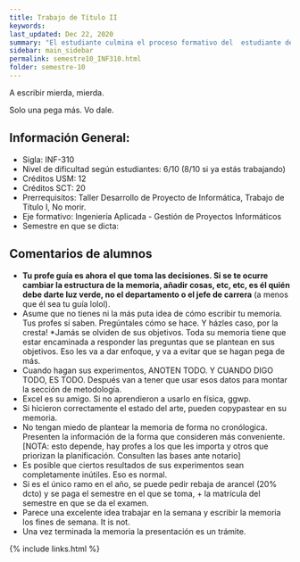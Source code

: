 ```yaml
---
title: Trabajo de Título II
keywords: 
last_updated: Dec 22, 2020
summary: "El estudiante culmina el proceso formativo del  estudiante de Ingeniería Civil Informática. Su objetivo consiste en la realización de un proyecto final de carrera en algún ámbito de la disciplina, que le permita integrar sus  conocimientos previos y demostrar que tiene la capacidad de innovación y/o creatividad definida en su perfil de egreso. En la asignatura Trabajo de Título 1 se define el problema a abordar. Ahora corresponde realizar la solución al problema,  haciendo uso de los conocimientos adquiridos y de las habilidades desarrolladas en el transcurso de la carrera."
sidebar: main_sidebar
permalink: semestre10_INF310.html
folder: semestre-10
---
```


A escribir mierda, mierda.

Solo una pega más. Vo dale.

## Información General:
* Sigla: INF-310
* Nivel de dificultad según estudiantes: 6/10 (8/10 si ya estás trabajando)
* Créditos USM: 12
* Créditos SCT: 20
* Prerrequisitos: Taller Desarrollo de Proyecto de Informática, Trabajo de Título I, No morir.
* Eje formativo: Ingeniería Aplicada - Gestión de Proyectos Informáticos
* Semestre en que se dicta: 



## Comentarios de alumnos

* **Tu profe guía es ahora el que toma las decisiones. Si se te ocurre cambiar la estructura de la memoria, añadir cosas, etc, etc, es él quién debe darte luz verde, no el departamento o el jefe de carrera** (a menos que él sea tu guía lolol).
* Asume que no tienes ni la más puta idea de cómo escribir tu memoria. Tus profes sí saben. Pregúntales cómo se hace. Y házles caso, por la cresta!
*Jamás se olviden de sus objetivos. Toda su memoria tiene que estar encaminada a responder las preguntas que se plantean en sus objetivos. Eso les va a dar enfoque, y va a evitar que se hagan pega de más.
* Cuando hagan sus experimentos, ANOTEN TODO. Y CUANDO DIGO TODO, ES TODO. Después van a tener que usar esos datos para montar la sección de metodología.
* Excel es su amigo. Si no aprendieron a usarlo en física, ggwp.
* Si hicieron correctamente el estado del arte, pueden copypastear en su memoria.
* No tengan miedo de plantear la memoria de forma no cronólogica. Presenten la información de la forma que consideren más conveniente. \[NOTA: esto depende, hay profes a los que les importa y otros que priorizan la planificación. Consulten las bases ante notario\]
* Es posible que ciertos resultados de sus experimentos sean completamente inútiles. Eso es normal.
* Si es el único ramo en el año, se puede pedir rebaja de arancel (20% dcto) y se paga el semestre en el que se toma, + la matrícula del semestre en que se da el examen.
* Parece una excelente idea trabajar en la semana y escribir la memoria los fines de semana. It is not.
* Una vez terminada la memoria la presentación es un trámite.



{% include links.html %}
